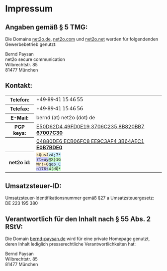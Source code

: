 Impressum
=========

Angaben gemäß § 5 TMG:
----------------------

Die Domains [net2o.de](net2o.de), [net2o.com](net2o.com) und
[net2o.net](net2o.net) werden für folgendenden Gewerbebetrieb genutzt:

Bernd Paysan<br/>
net2o secure communication<br/>
Wilbrechtstr. 85<br/>
81477 München

Kontakt:
--------

<table><tr>
<th>Telefon:</th>
<td>+𝟦𝟫‧𝟪𝟫‧𝟦𝟣 𝟣𝟧 𝟦𝟨 𝟧𝟧</td></tr>
<tr><th>Telefax:</th>
<td>+𝟦𝟫‧𝟪𝟫‧𝟦𝟣 𝟣𝟧 𝟦𝟨 𝟧𝟨</td></tr>
<tr><th>E-Mail:</th>
<td>bernd (at) net2o (dot) de</td>
<tr><th>PGP keys:</th>
<td><a href="//net2o.de/bernd@net2o.de.gpg.asc">E50D62D4 49FD0E19 3706C235 8B820BB7 <b>67007C30</b></a></td</tr>
<tr><th></th>
<td><a href="//net2o.de/bernd@net2o.de.asc">04880DE6 ECB06FC8 EE9C3AF4 3B64AEC1 <b>E0B7BDE0</b></a></td</tr>
<tr><th>net2o id:</th>
<td><tt><!--
--><div><span style="background-color: #fec">kQusJ</span><!--
--><span style="background-color: #cef">zA;7*</span></div><!--
--><div><span style="background-color: #ccf">?t=uy</span><!--
--><span style="background-color: #cfc">@X}1G</span></div><!--
--><div><span style="background-color: #fec">Wr!+0</span><!--
--><span style="background-color: #cef">qqp_C</span></div><!--
--><div><span style="background-color: #ccf">n176t</span><!--
--><span style="background-color: #cfc">4(dQ*</span></div></tt></td>
</tr></table>

Umsatzsteuer-ID:
----------------

Umsatzsteuer-Identifikationsnummer gemäß §27 a Umsatzsteuergesetz:<br/>
DE 223 195 380

Verantwortlich für den Inhalt nach § 55 Abs. 2 RStV:
----------------------------------------------------

Die Domain [bernd-paysan.de](bernd-paysan.de) wird für eine private
Homepage genutzt, deren Inhalt lediglich presserechtliche
Verantwortlichkeiten hat:

Bernd Paysan<br/>
Wilbrechtstr. 85<br/>
81477 München

